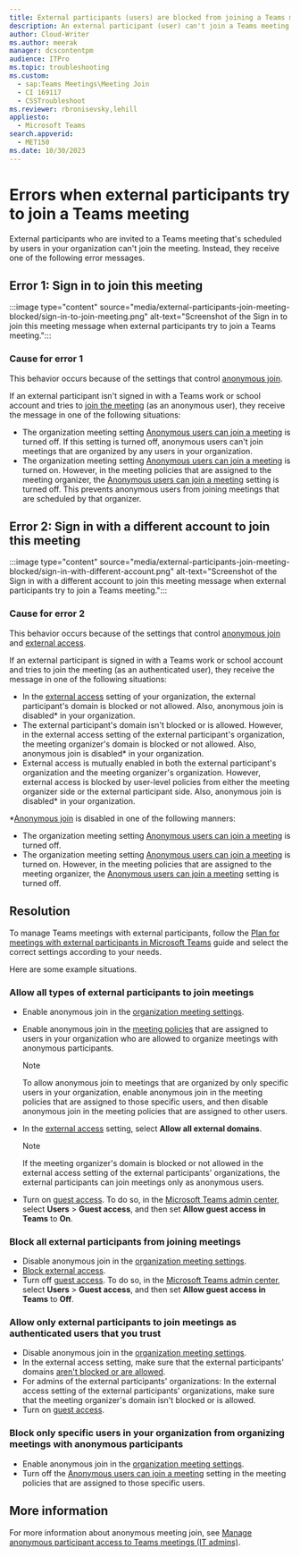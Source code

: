 ```yaml
---
title: External participants (users) are blocked from joining a Teams meeting
description: An external participant (user) can't join a Teams meeting and receives a Sign in to join this meeting or Sign in with a different account to join this meeting error message.
author: Cloud-Writer
ms.author: meerak
manager: dcscontentpm
audience: ITPro
ms.topic: troubleshooting
ms.custom: 
  - sap:Teams Meetings\Meeting Join
  - CI 169117
  - CSSTroubleshoot
ms.reviewer: rbronisevsky,lehill
appliesto: 
  - Microsoft Teams
search.appverid: 
  - MET150
ms.date: 10/30/2023
---
```

# Errors when external participants try to join a Teams meeting

External participants who are invited to a Teams meeting that's scheduled by users in your organization can't join the meeting. Instead, they receive one of the following error messages.

## Error 1: Sign in to join this meeting

:::image type="content" source="media/external-participants-join-meeting-blocked/sign-in-to-join-meeting.png" alt-text="Screenshot of the Sign in to join this meeting message when external participants try to join a Teams meeting.":::

### Cause for error 1

This behavior occurs because of the settings that control [anonymous join](/microsoftteams/anonymous-users-in-meetings).

If an external participant isn't signed in with a Teams work or school account and tries to [join the meeting](https://support.microsoft.com/office/join-a-meeting-without-a-teams-account-c6efc38f-4e03-4e79-b28f-e65a4c039508) (as an anonymous user), they receive the message in one of the following situations:

- The organization meeting setting [Anonymous users can join a meeting](/microsoftteams/meeting-settings-in-teams#allow-anonymous-users-to-join-meetings) is turned off. If this setting is turned off, anonymous users can't join meetings that are organized by any users in your organization.
- The organization meeting setting [Anonymous users can join a meeting](/microsoftteams/meeting-settings-in-teams#allow-anonymous-users-to-join-meetings) is turned on. However, in the meeting policies that are assigned to the meeting organizer, the [Anonymous users can join a meeting](/microsoftteams/settings-policies-reference#meeting-join--lobby) setting is turned off. This prevents anonymous users from joining meetings that are scheduled by that organizer.

## Error 2: Sign in with a different account to join this meeting

:::image type="content" source="media/external-participants-join-meeting-blocked/sign-in-with-different-account.png" alt-text="Screenshot of the Sign in with a different account to join this meeting message when external participants try to join a Teams meeting.":::

### Cause for error 2

This behavior occurs because of the settings that control [anonymous join](/microsoftteams/anonymous-users-in-meetings) and [external access](/microsoftteams/manage-external-access).

If an external participant is signed in with a Teams work or school account and tries to join the meeting (as an authenticated user), they receive the message in one of the following situations:

- In the [external access](/microsoftteams/manage-external-access#allow-or-block-domains) setting of your organization, the external participant's domain is blocked or not allowed. Also, anonymous join is disabled* in your organization.
- The external participant's domain isn't blocked or is allowed. However, in the external access setting of the external participant's organization, the meeting organizer's domain is blocked or not allowed. Also, anonymous join is disabled* in your organization.
- External access is mutually enabled in both the external participant's organization and the meeting organizer's organization. However, external access is blocked by user-level policies from either the meeting organizer side or the external participant side. Also, anonymous join is disabled* in your organization.
  
\*[Anonymous join](/microsoftteams/anonymous-users-in-meetings) is disabled in one of the following manners:

- The organization meeting setting [Anonymous users can join a meeting](/microsoftteams/meeting-settings-in-teams#allow-anonymous-users-to-join-meetings) is turned off.
- The organization meeting setting [Anonymous users can join a meeting](/microsoftteams/meeting-settings-in-teams#allow-anonymous-users-to-join-meetings) is turned on. However, in the meeting policies that are assigned to the meeting organizer, the [Anonymous users can join a meeting](/microsoftteams/settings-policies-reference#meeting-join--lobby) setting is turned off.

## Resolution

To manage Teams meetings with external participants, follow the [Plan for meetings with external participants in Microsoft Teams](/microsoftteams/plan-meetings-external-participants) guide and select the correct settings according to your needs.

Here are some example situations.

### Allow all types of external participants to join meetings

- Enable anonymous join in the [organization meeting settings](/microsoftteams/meeting-settings-in-teams).
- Enable anonymous join in the [meeting policies](/microsoftteams/settings-policies-reference#meeting-join--lobby) that are assigned to users in your organization who are allowed to organize meetings with anonymous participants.
 
  > [!NOTE]
  > To allow anonymous join to meetings that are organized by only specific users in your organization, enable anonymous join in the meeting policies that are assigned to those specific users, and then disable anonymous join in the meeting policies that are assigned to other users.
- In the [external access](/microsoftteams/manage-external-access#allow-or-block-domains) setting, select **Allow all external domains**.

  > [!NOTE]
  > If the meeting organizer's domain is blocked or not allowed in the external access setting of the external participants' organizations, the external participants can join meetings only as anonymous users.
- Turn on [guest access](/microsoftteams/guest-access). To do so, in the [Microsoft Teams admin center](https://admin.teams.microsoft.com/), select **Users** > **Guest access**, and then set **Allow guest access in Teams** to **On**. 

### Block all external participants from joining meetings

- Disable anonymous join in the [organization meeting settings](/microsoftteams/meeting-settings-in-teams).
- [Block external access](/microsoftteams/manage-external-access).
- Turn off [guest access](/microsoftteams/guest-access). To do so, in the [Microsoft Teams admin center](https://admin.teams.microsoft.com/), select **Users** > **Guest access**, and then set **Allow guest access in Teams** to **Off**. 

### Allow only external participants to join meetings as authenticated users that you trust

- Disable anonymous join in the [organization meeting settings](/microsoftteams/meeting-settings-in-teams).
- In the external access setting, make sure that the external participants' domains [aren't blocked or are allowed](/microsoftteams/manage-external-access#allow-or-block-domains).
- For admins of the external participants' organizations: In the external access setting of the external participants' organizations, make sure that the meeting organizer's domain isn't blocked or is allowed.
- Turn on [guest access](/microsoftteams/guest-access).

### Block only specific users in your organization from organizing meetings with anonymous participants

- Enable anonymous join in the [organization meeting settings](/microsoftteams/meeting-settings-in-teams).
- Turn off the [Anonymous users can join a meeting](/microsoftteams/settings-policies-reference#meeting-join--lobby) setting in the meeting policies that are assigned to those specific users.

## More information

For more information about anonymous meeting join, see [Manage anonymous participant access to Teams meetings (IT admins)](/microsoftteams/anonymous-users-in-meetings).
